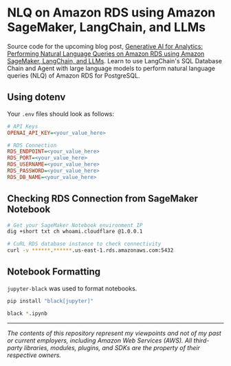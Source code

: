 # NLQ on Amazon RDS using Amazon SageMaker, LangChain, and LLMs

Source code for the upcoming blog post, [Generative AI for Analytics: Performing Natural Language Queries on Amazon RDS using Amazon SageMaker, LangChain, and LLMs](#). Learn to use LangChain's SQL Database Chain and Agent with large language models to perform natural language queries (NLQ) of Amazon RDS for PostgreSQL.

## Using dotenv

Your `.env` files should look as follows:

```ini
# API Keys
OPENAI_API_KEY=<your_value_here>

# RDS Connection 
RDS_ENDPOINT=<your_value_here>
RDS_PORT=<your_value_here>
RDS_USERNAME=<your_value_here>
RDS_PASSWORD=<your_value_here>
RDS_DB_NAME=<your_value_here>
```

## Checking RDS Connection from SageMaker Notebook

```sh
# Get your SageMaker Notebook environment IP
dig +short txt ch whoami.cloudflare @1.0.0.1

# CuRL RDS database instance to check connectivity
curl -v ******.******.us-east-1.rds.amazonaws.com:5432
```

## Notebook Formatting

`jupyter-black` was used to format notebooks.

```sh
pip install "black[jupyter]"

black *.ipynb
```

---

_The contents of this repository represent my viewpoints and not of my past or current employers, including Amazon Web Services (AWS). All third-party libraries, modules, plugins, and SDKs are the property of their respective owners._

